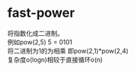 # fast-power
将指数化成二进制。    
例如pow(2,5) 5 = 0101    
将二进制为1的为相乘
即pow(2,1)*pow(2,4)  
复杂度o(logn)相较于直接循环o(n)  

